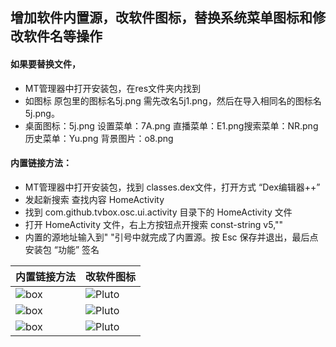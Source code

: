 ## 增加软件内置源，改软件图标，替换系统菜单图标和修改软件名等操作

#### 如果要替换文件，
 - MT管理器中打开安装包，在res文件夹内找到  
 - 如图标 原包里的图标名5j.png 需先改名5j1.png，然后在导入相同名的图标名5j.png。
 - 桌面图标：5j.png   设置菜单：7A.png  直播菜单：E1.png搜索菜单：NR.png历史菜单：Yu.png 背景图片：o8.png  

#### 内置链接方法：
 - MT管理器中打开安装包，找到 classes.dex文件，打开方式 “Dex编辑器++”
 - 发起新搜索 查找内容 HomeActivity
 - 找到 com.github.tvbox.osc.ui.activity 目录下的 HomeActivity 文件
 - 打开 HomeActivity 文件，右上方按钮点开搜索 const-string v5,""
 - 内置的源地址输入到" "引号中就完成了内置源。按 Esc 保存并退出，最后点安装包 “功能” 签名

 内置链接方法 | 改软件图标
 ---------|---------
![box](https://liu673cn.github.io/box/sub/img/box01.jpg) | ![Pluto](https://liu673cn.github.io/box/sub/img/Pluto01.jpg)
![box](https://liu673cn.github.io/box/sub/img/box02.jpg) | ![Pluto](https://liu673cn.github.io/box/sub/img/Pluto02.jpg)
![box](https://liu673cn.github.io/box/sub/img/box03.jpg) | ![Pluto](https://liu673cn.github.io/box/sub/img/Pluto03.jpg)
